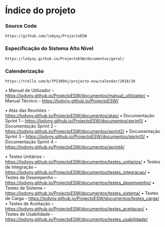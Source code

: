 # Índice do projeto

### Source Code
```
https://github.com/lodyny/ProjectoESW
```

### Especificação do Sistema Alto Nível
```
https://lodyny.github.io/ProjectoESW/documentos/geral/
```

### Calenderização
```
https://trello.com/b/fPI3094j/projecto-esw/calendar/2018/10
```

•	Manual de Utilizador – https://lodyny.github.io/ProjectoESW/documentos/manual_utilizador/
•	Manual Técnico – https://lodyny.github.io/ProjectoESW/

•	Atas das Reuniões - https://lodyny.github.io/ProjectoESW/documentos/atas/
•	Documentação Sprint 1 – https://lodyny.github.io/ProjectoESW/documentos/sprint1/
•	Documentação Sprint 2 – https://lodyny.github.io/ProjectoESW/documentos/sprint2/
•	Documentação Sprint 3 – https://lodyny.github.io/ProjectoESW/documentos/sprint3/
•	Documentação Sprint 4 – https://lodyny.github.io/ProjectoESW/documentos/sprint4/

•	Testes Unitários – https://lodyny.github.io/ProjectoESW/documentos/testes_unitarios/
•	Testes de Integração – https://lodyny.github.io/ProjectoESW/documentos/testes_integracao/
•	Testes de Desempenho – https://lodyny.github.io/ProjectoESW/documentos/testes_desempenho/
•	Testes de Sistema – https://lodyny.github.io/ProjectoESW/documentos/testes_sistema/
•	Testes de Carga – https://lodyny.github.io/ProjectoESW/documentos/testes_carga/
•	Testes de Aceitação – https://lodyny.github.io/ProjectoESW/documentos/testes_aceitacao/
•	Testes de Usabilidade - https://lodyny.github.io/ProjectoESW/documentos/testes_usabilidade/
